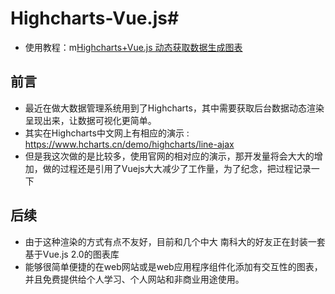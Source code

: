 
# Highcharts-Vue.js# 
- 使用教程：m[Highcharts+Vue.js 动态获取数据生成图表](http://www.jianshu.com/p/edcdfc21ea45)


## 前言 ##
- 最近在做大数据管理系统用到了Highcharts，其中需要获取后台数据动态渲染呈现出来，让数据可视化更简单。
- 其实在Highcharts中文网上有相应的演示 : https://www.hcharts.cn/demo/highcharts/line-ajax 
- 但是我这次做的是比较多，使用官网的相对应的演示，那开发量将会大大的增加，做的过程还是引用了Vuejs大大减少了工作量，为了纪念，把过程记录一下



## 后续 ##
- 由于这种渲染的方式有点不友好，目前和几个中大 南科大的好友正在封装一套基于Vue.js 2.0的图表库
- 能够很简单便捷的在web网站或是web应用程序组件化添加有交互性的图表，并且免费提供给个人学习、个人网站和非商业用途使用。

